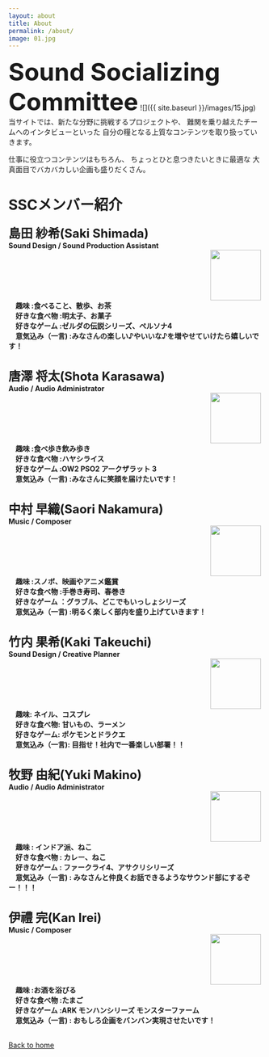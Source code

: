 ```yaml
---
layout: about
title: About
permalink: /about/
image: 01.jpg
---
```

 <strong><font size="+4">Sound Socializing Committee</font></strong>
![]({{ site.baseurl }}/images/15.jpg)
当サイトでは、新たな分野に挑戦するプロジェクトや、
難関を乗り越えたチームへのインタビューといった
自分の糧となる上質なコンテンツを取り扱っていきます。

仕事に役立つコンテンツはもちろん、
ちょっとひと息つきたいときに最適な
大真面目でバカバカしい企画も盛りだくさん。



# SSCメンバー紹介
<strong><font size="+2">島田 紗希(Saki Shimada)</font></strong><br>
<strong><font size="">Sound Design / Sound Production Assistant</font></strong><br>
<img src="{{site.baseurl}}/images/SakiShimada.png" alt="" width="100" height="100" style="float:left" hspace="400"/>
<br>
&emsp;<strong>趣味 :食べること、散歩、お茶</strong> <br>
&emsp;<strong>好きな食べ物 :明太子、お菓子</strong> <br>
&emsp;<strong>好きなゲーム :ゼルダの伝説シリーズ、ペルソナ4</strong> <br>
&emsp;<strong>意気込み（一言) :みなさんの楽しい♪やいいな♪を増やせていけたら嬉しいです！</strong> <br>
<br  style="clear:both">

<strong><font size="+2">唐澤 将太(Shota Karasawa)</font></strong><br>
<strong><font size="">Audio / Audio Administrator</font></strong><br>
<img src="{{site.baseurl}}/images/ShotaKarasawa.png" alt="" width="100" height="100" style="float:left" hspace="400"/>
<br>
&emsp;<strong>趣味 :食べ歩き飲み歩き</strong> <br>
&emsp;<strong>好きな食べ物 :ハヤシライス</strong> <br>
&emsp;<strong>好きなゲーム :OW2 PSO2 アークザラット 3</strong> <br>
&emsp;<strong>意気込み（一言) :みなさんに笑顔を届けたいです！</strong> <br>
<br  style="clear:both">

<strong><font size="+2">中村 早織(Saori Nakamura)</font></strong><br>
<strong><font size="">Music / Composer</font></strong><br>
<img src="{{site.baseurl}}/images/SaoriNakamura.png" alt="" width="100" height="100" style="float:left" hspace="400"/>
<br>
&emsp;<strong>趣味 :スノボ、映画やアニメ鑑賞</strong> <br>
&emsp;<strong>好きな食べ物 :手巻き寿司、春巻き</strong> <br>
&emsp;<strong>好きなゲーム ：グラブル、どこでもいっしょシリーズ</strong> <br>
&emsp;<strong>意気込み（一言) :明るく楽しく部内を盛り上げていきます！</strong> <br>
<br  style="clear:both">

<strong><font size="+2">竹内 果希(Kaki Takeuchi)</font></strong><br>
<strong><font size="">Sound Design / Creative Planner</font></strong><br>
<img src="{{site.baseurl}}/images/KakiTakeuchi.png" alt="" width="100" height="100" style="float:left" hspace="400"/>
<br>
&emsp;<strong>趣味: ネイル、コスプレ</strong> <br>
&emsp;<strong>好きな食べ物: 甘いもの、ラーメン</strong> <br>
&emsp;<strong>好きなゲーム: ポケモンとドラクエ</strong> <br>
&emsp;<strong>意気込み（一言): 目指せ！社内で一番楽しい部署！！</strong> <br>
<br  style="clear:both">

<strong><font size="+2">牧野 由紀(Yuki Makino)</font></strong><br>
<strong><font size="">Audio / Audio Administrator</font></strong><br>
<img src="{{site.baseurl}}/images/YukiMakino.png" alt="" width="100" height="100" style="float:left" hspace="400"/>
<br>
&emsp;<strong>趣味 : インドア派、ねこ</strong> <br>
&emsp;<strong>好きな食べ物 : カレー、ねこ</strong> <br>
&emsp;<strong>好きなゲーム : ファークライ4、アサクリシリーズ</strong> <br>
&emsp;<strong>意気込み（一言) : みなさんと仲良くお話できるようなサウンド部にするぞー！！！</strong> <br>
<br  style="clear:both">

<strong><font size="+2">伊禮 完(Kan Irei)</font></strong><br>
<strong><font size="">Music / Composer</font></strong><br>
<img src="{{site.baseurl}}/images/KanIrei.png" alt="" width="100" height="100" style="float:left" hspace="400"/>
<br>
  &emsp;<strong>趣味 :お酒を浴びる</strong> <br>
  &emsp;<strong>好きな食べ物 :たまご</strong> <br>
  &emsp;<strong>好きなゲーム :ARK モンハンシリーズ モンスターファーム</strong> <br>
  &emsp;<strong>意気込み（一言) : おもしろ企画をバンバン実現させたいです！</strong> <br>
<br  style="clear:both">


  <p class="back-arrow"><i class="ion ion-md-arrow-back"></i> <a href="{{site.baseurl}}/">Back to home</a></p>
